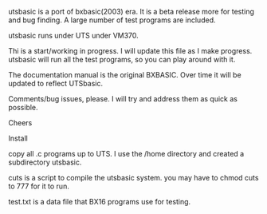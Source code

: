 
utsbasic is a port of bxbasic(2003) era.  It is a beta release more
for testing and bug finding.  A large number of test programs are included.

utsbasic runs under UTS under VM370.


Thi is a start/working in progress.  I will update this file as
I make progress.  utsbasic will run all the test programs, so you
can play around with it.

The documentation manual is the original BXBASIC.  Over time it will be
updated to reflect UTSbasic.

Comments/bug issues, please.  I will try and address them as quick
as possible.

Cheers


Install

copy all .c programs up to UTS.  I use the /home directory and created a 
subdirectory utsbasic.  

cuts is a script to compile the utsbasic system.  you may have to chmod cuts to 
777 for it to run.

test.txt is a data file that BX16 programs use for testing.
